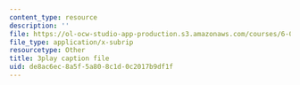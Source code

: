 ```yaml
---
content_type: resource
description: ''
file: https://ol-ocw-studio-app-production.s3.amazonaws.com/courses/6-034-artificial-intelligence-fall-2010/de8ac6ec8a5f5a808c1d0c2017b9df1f_sh3EPjhhd40.vtt
file_type: application/x-subrip
resourcetype: Other
title: 3play caption file
uid: de8ac6ec-8a5f-5a80-8c1d-0c2017b9df1f
---
```

